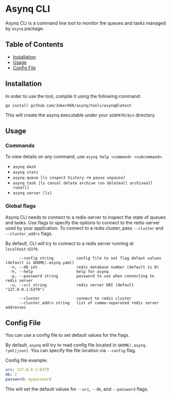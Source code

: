 # Asynq CLI

Asynq CLI is a command line tool to monitor the queues and tasks managed by `asynq` package.

## Table of Contents

- [Installation](#installation)
- [Usage](#usage)
- [Config File](#config-file)

## Installation

In order to use the tool, compile it using the following command:

    go install github.com/Joker666/asynq/tools/asynq@latest

This will create the asynq executable under your `$GOPATH/bin` directory.

## Usage

### Commands

To view details on any command, use `asynq help <command> <subcommand>`.

- `asynq dash`
- `asynq stats`
- `asynq queue [ls inspect history rm pause unpause]`
- `asynq task [ls cancel delete archive run deleteall archiveall runall]`
- `asynq server [ls]`

### Global flags

Asynq CLI needs to connect to a redis-server to inspect the state of queues and tasks. Use flags to specify the options to connect to the redis-server used by your application.
To connect to a redis cluster, pass `--cluster` and `--cluster_addrs` flags.

By default, CLI will try to connect to a redis server running at `localhost:6379`.

```
      --config string          config file to set flag defaut values (default is $HOME/.asynq.yaml)
  -n, --db int                 redis database number (default is 0)
  -h, --help                   help for asynq
  -p, --password string        password to use when connecting to redis server
  -u, --uri string             redis server URI (default "127.0.0.1:6379")

      --cluster                connect to redis cluster
      --cluster_addrs string   list of comma-separated redis server addresses
```

## Config File

You can use a config file to set default values for the flags.

By default, `asynq` will try to read config file located in
`$HOME/.asynq.(yml|json)`. You can specify the file location via `--config` flag.

Config file example:

```yaml
uri: 127.0.0.1:6379
db: 2
password: mypassword
```

This will set the default values for `--uri`, `--db`, and `--password` flags.
